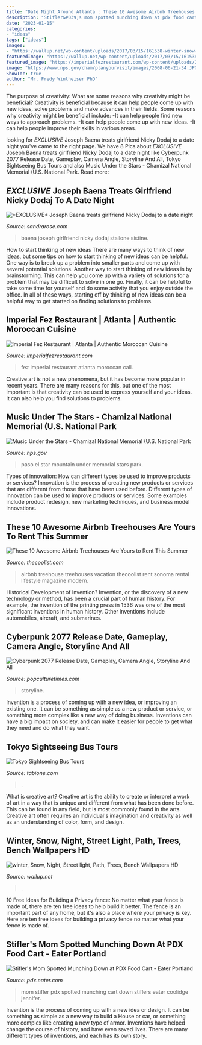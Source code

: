 ```yaml
---
title: "Date Night Around Atlanta : These 10 Awesome Airbnb Treehouses Are Yours To Rent This Summer"
description: "Stifler&#039;s mom spotted munching down at pdx food cart"
date: "2023-01-15"
categories:
- "ideas"
tags: ["ideas"]
images:
- "https://wallup.net/wp-content/uploads/2017/03/15/161538-winter-snow-night-street_light-path-trees-bench.jpg"
featuredImage: "https://wallup.net/wp-content/uploads/2017/03/15/161538-winter-snow-night-street_light-path-trees-bench.jpg"
featured_image: "https://imperialfezrestaurant.com/wp-content/uploads/2016/05/header-1-1.jpg"
image: "https://www.nps.gov/cham/planyourvisit/images/2008-06-21-34.JPG"
ShowToc: true
author: "Mr. Fredy Wintheiser PhD"
---
```



The purpose of creativity: What are some reasons why creativity might be beneficial?
Creativity is beneficial because it can help people come up with new ideas, solve problems and make advances in their fields. Some reasons why creativity might be beneficial include: 
-It can help people find new ways to approach problems. 
-It can help people come up with new ideas. 
-It can help people improve their skills in various areas.

	

		
looking for *EXCLUSIVE* Joseph Baena treats girlfriend Nicky Dodaj to a date night you've came to the right page. We have 8 Pics about *EXCLUSIVE* Joseph Baena treats girlfriend Nicky Dodaj to a date night like Cyberpunk 2077 Release Date, Gameplay, Camera Angle, Storyline And All, Tokyo Sightseeing Bus Tours and also Music Under the Stars - Chamizal National Memorial (U.S. National Park. Read more:
		
    
## *EXCLUSIVE* Joseph Baena Treats Girlfriend Nicky Dodaj To A Date Night

<img loading=lazy src="https://sandrarose.com/wp-content/uploads/2020/01/joseph-baena-nicky-dodaj-BG.jpg" onerror="this.onerror=null;this.src='https://tse2.mm.bing.net/th?id=OIP.1SsyOryoDFk_DFd9gD34NQHaLH&amp;pid=15.1';" alt="*EXCLUSIVE* Joseph Baena treats girlfriend Nicky Dodaj to a date night">

_Source: sandrarose.com_

>baena joseph girlfriend nicky dodaj stallone sistine. 

	

How to start thinking of new ideas
There are many ways to think of new ideas, but some tips on how to start thinking of new ideas can be helpful. One way is to break up a problem into smaller parts and come up with several potential solutions. Another way to start thinking of new ideas is by brainstorming. This can help you come up with a variety of solutions for a problem that may be difficult to solve in one go. Finally, it can be helpful to take some time for yourself and do some activity that you enjoy outside the office. In all of these ways, starting off by thinking of new ideas can be a helpful way to get started on finding solutions to problems.

    
## Imperial Fez Restaurant | Atlanta | Authentic Moroccan Cuisine

<img loading=lazy src="https://imperialfezrestaurant.com/wp-content/uploads/2016/05/header-1-1.jpg" onerror="this.onerror=null;this.src='https://tse2.mm.bing.net/th?id=OIP.8BhpFWqwIL0V-OmDumyliQHaFj&amp;pid=15.1';" alt="Imperial Fez Restaurant | Atlanta | Authentic Moroccan Cuisine">

_Source: imperialfezrestaurant.com_

>fez imperial restaurant atlanta moroccan call. 

	

Creative art is not a new phenomena, but it has become more popular in recent years. There are many reasons for this, but one of the most important is that creativity can be used to express yourself and your ideas. It can also help you find solutions to problems.

    
## Music Under The Stars - Chamizal National Memorial (U.S. National Park

<img loading=lazy src="https://www.nps.gov/cham/planyourvisit/images/2008-06-21-34.JPG" onerror="this.onerror=null;this.src='https://tse1.mm.bing.net/th?id=OIP.y4rbii-3pp-jywJKFWWR9AHaFj&amp;pid=15.1';" alt="Music Under the Stars - Chamizal National Memorial (U.S. National Park">

_Source: nps.gov_

>paso el star mountain under memorial stars park. 

	

Types of innovation: How can different types be used to improve products or services?
Innovation is the process of creating new products or services that are different from those that have been used before. Different types of innovation can be used to improve products or services. Some examples include product redesign, new marketing techniques, and business model innovations.

    
## These 10 Awesome Airbnb Treehouses Are Yours To Rent This Summer

<img loading=lazy src="https://cdn.thecoolist.com/wp-content/uploads/2015/05/AirBNB-TreeHouses-Sonoma-Vacation-Rental-Treehouse-3.jpg" onerror="this.onerror=null;this.src='https://tse2.mm.bing.net/th?id=OIP.0zqdgL8lTh3MF7nuozxfkQHaEj&amp;pid=15.1';" alt="These 10 Awesome Airbnb Treehouses Are Yours to Rent This Summer">

_Source: thecoolist.com_

>airbnb treehouse treehouses vacation thecoolist rent sonoma rental lifestyle magazine modern. 

	

Historical Development of Invention?
Invention, or the discovery of a new technology or method, has been a crucial part of human history. For example, the invention of the printing press in 1536 was one of the most significant inventions in human history. Other inventions include automobiles, aircraft, and submarines.

    
## Cyberpunk 2077 Release Date, Gameplay, Camera Angle, Storyline And All

<img loading=lazy src="https://popculturetimes.com/wp-content/uploads/2020/05/Cyberpunk-2077.jpg" onerror="this.onerror=null;this.src='https://tse3.mm.bing.net/th?id=OIP.gm7Dz5HYNIBECf__JHsyZAHaEK&amp;pid=15.1';" alt="Cyberpunk 2077 Release Date, Gameplay, Camera Angle, Storyline And All">

_Source: popculturetimes.com_

>storyline. 

	

Invention is a process of coming up with a new idea, or improving an existing one. It can be something as simple as a new product or service, or something more complex like a new way of doing business. Inventions can have a big impact on society, and can make it easier for people to get what they need and do what they want.

    
## Tokyo Sightseeing Bus Tours

<img loading=lazy src="https://www.tabione.com/ib/img/topics2/tokyobus/titleimg00.jpg" onerror="this.onerror=null;this.src='https://tse2.mm.bing.net/th?id=OIP.PPwImr3Q0PE8xU-j1UNhLQHaE8&amp;pid=15.1';" alt="Tokyo Sightseeing Bus Tours">

_Source: tabione.com_

>. 

	

What is creative art?
Creative art is the ability to create or interpret a work of art in a way that is unique and different from what has been done before. This can be found in any field, but is most commonly found in the arts. Creative art often requires an individual's imagination and creativity as well as an understanding of color, form, and design.

    
## Winter, Snow, Night, Street Light, Path, Trees, Bench Wallpapers HD

<img loading=lazy src="https://wallup.net/wp-content/uploads/2017/03/15/161538-winter-snow-night-street_light-path-trees-bench.jpg" onerror="this.onerror=null;this.src='https://tse4.mm.bing.net/th?id=OIP.7rIyAHzELTqAMoVh4NCQ3AHaGl&amp;pid=15.1';" alt="winter, Snow, Night, Street light, Path, Trees, Bench Wallpapers HD">

_Source: wallup.net_

>. 

	

10 Free Ideas for Building a Privacy fence: No matter what your fence is made of, there are ten free ideas to help build it better.
The fence is an important part of any home, but it's also a place where your privacy is key. Here are ten free ideas for building a privacy fence no matter what your fence is made of.

    
## Stifler&#039;s Mom Spotted Munching Down At PDX Food Cart - Eater Portland

<img loading=lazy src="https://cdn.vox-cdn.com/thumbor/s0lfaNk97PpsiamoFtLLR3gGBr4=/0x123:360x326/1600x900/cdn.vox-cdn.com/uploads/chorus_image/image/39230474/Jennifer-Coolidge.0.jpg" onerror="this.onerror=null;this.src='https://tse4.mm.bing.net/th?id=OIP.CpDj2Af2zi2xPRU9gDZH4QHaEK&amp;pid=15.1';" alt="Stifler&#039;s Mom Spotted Munching Down at PDX Food Cart - Eater Portland">

_Source: pdx.eater.com_

>mom stifler pdx spotted munching cart down stiflers eater coolidge jennifer. 

	

Invention is the process of coming up with a new idea or design. It can be something as simple as a new way to build a House or car, or something more complex like creating a new type of armor. Inventions have helped change the course of history, and have even saved lives. There are many different types of inventions, and each has its own story.


